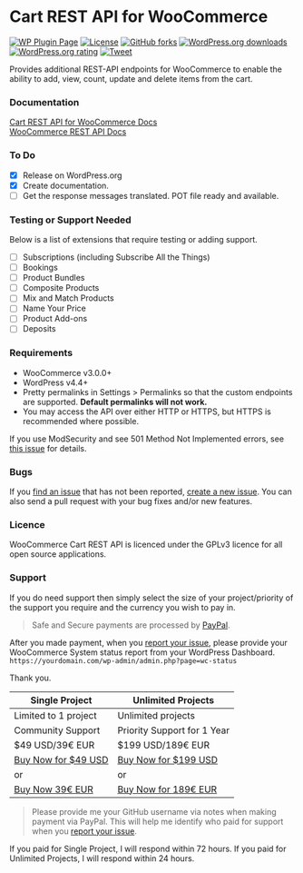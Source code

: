 # Cart REST API for WooCommerce
[![WP Plugin Page](https://img.shields.io/badge/WordPress-%E2%86%92-lightgrey.svg?style=flat-square)](https://wordpress.org/plugins/cart-rest-api-for-woocommerce/)
[![License](https://img.shields.io/badge/license-GPL--3.0%2B-red.svg)](https://github.com/seb86/cart-rest-api-for-woocommerce/blob/master/LICENSE.md)
[![GitHub forks](https://img.shields.io/github/forks/seb86/cart-rest-api-for-woocommerce.svg?style=flat)](https://github.com/seb86/cart-rest-api-for-woocommerce/network)
[![WordPress.org downloads](https://img.shields.io/wordpress/plugin/dt/cart-rest-api-for-woocommerce.svg)](https://wordpress.org/plugins/cart-rest-api-for-woocommerce/)
[![WordPress.org rating](https://img.shields.io/wordpress/plugin/r/cart-rest-api-for-woocommerce.svg)](https://wordpress.org/plugins/cart-rest-api-for-woocommerce/#reviews)
[![Tweet](https://img.shields.io/twitter/url/http/shields.io.svg?style=social)](https://twitter.com/intent/tweet?text=Enable%20the%20ability%20to%20add,%20view,%20count,%20update%20and%20delete%20items%20from%20the%20cart%20using%20the%20REST%20API%20for%20WooCommerce.%20—&url=https://wordpress.org/plugins/cart-rest-api-for-woocommerce//&via=sebd86&hashtags=WordPress)

Provides additional REST-API endpoints for WooCommerce to enable the ability to add, view, count, update and delete items from the cart.

### Documentation

[Cart REST API for WooCommerce Docs](https://seb86.github.io/WooCommerce-Cart-REST-API-Docs/)<br>
[WooCommerce REST API Docs](https://woocommerce.github.io/woocommerce-rest-api-docs/)

### To Do
* [X] Release on WordPress.org
* [X] Create documentation.
* [ ] Get the response messages translated. POT file ready and available.

### Testing or Support Needed

Below is a list of extensions that require testing or adding support.

* [ ] Subscriptions (including Subscribe All the Things)
* [ ] Bookings
* [ ] Product Bundles
* [ ] Composite Products
* [ ] Mix and Match Products
* [ ] Name Your Price
* [ ] Product Add-ons
* [ ] Deposits

### Requirements
* WooCommerce v3.0.0+
* WordPress v4.4+
* Pretty permalinks in Settings > Permalinks so that the custom endpoints are supported. **Default permalinks will not work.**
* You may access the API over either HTTP or HTTPS, but HTTPS is recommended where possible.

If you use ModSecurity and see 501 Method Not Implemented errors, see [this issue](https://github.com/woocommerce/woocommerce/issues/9838) for details.

### Bugs
If you [find an issue](https://github.com/seb86/cart-rest-api-for-woocommerce/issues?state=open) that has not been reported, [create a new issue](https://github.com/seb86/cart-rest-api-for-woocommerce/issues/new). You can also send a pull request with your bug fixes and/or new features.

### Licence

WooCommerce Cart REST API is licenced under the GPLv3 licence for all open source applications.

### Support

If you do need support then simply select the size of your project/priority of the support you require and the currency you wish to pay in.

> Safe and Secure payments are processed by [PayPal](https://www.paypal.com).

After you made payment, when you [report your issue](https://github.com/seb86/cart-rest-api-for-woocommerce/issues/new), please provide your WooCommerce System status report from your WordPress Dashboard. `https://yourdomain.com/wp-admin/admin.php?page=wc-status`

Thank you.

| Single Project | Unlimited Projects |
| -------------- | ------------------ |
| Limited to 1 project | Unlimited projects |
| Community Support | Priority Support for 1 Year |
| $49 USD/39€ EUR | $199 USD/189€ EUR |
| <a href="https://www.paypal.me/CodeBreaker/49usd">Buy Now for $49 USD</a> | <a href="https://www.paypal.me/CodeBreaker/199usd">Buy Now for $199 USD</a> |
| or | or |
|  <a href="https://www.paypal.me/CodeBreaker/39eur">Buy Now 39€ EUR</a> | <a href="https://www.paypal.me/CodeBreaker/189eur">Buy Now for 189€ EUR</a> |

> Please provide me your GitHub username via notes when making payment via PayPal. This will help me identify who paid for support when you [report your issue](https://github.com/seb86/cart-rest-api-for-woocommerce/issues/new).

If you paid for Single Project, I will respond within 72 hours. If you paid for Unlimited Projects, I will respond within 24 hours.
